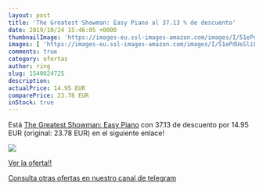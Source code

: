 ```yaml
---
layout: post
title: 'The Greatest Showman: Easy Piano al 37.13 % de descuento'
date: 2019/10/24 15:46:05 +0000
thumbnailImage: 'https://images-eu.ssl-images-amazon.com/images/I/51ePdUeSliL._SL200_.jpg'
images: [ 'https://images-eu.ssl-images-amazon.com/images/I/51ePdUeSliL._SL200_.jpg' ]
comments: true
category: ofertas
author: ring
slug: 1540024725
description:
actualPrice: 14.95 EUR
comparePrice: 23.78 EUR
inStock: true
---
```


Está [The Greatest Showman: Easy Piano](https://www.amazon.com/dp/1540024725/?tag=redken08-20) con 37.13 de descuento por 14.95 EUR (original: 23.78 EUR) en el siguiente enlace!

[![](https://images-eu.ssl-images-amazon.com/images/I/51ePdUeSliL._SL200_.jpg)](https://www.amazon.com/dp/1540024725/?tag=redken08-20)

[Ver la oferta!!](https://www.amazon.com/dp/1540024725/?tag=redken08-20)

[Consulta otras ofertas en nuestro canal de telegram](https://t.me/s/ofertas25)
